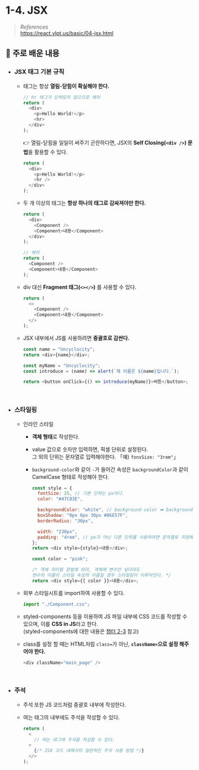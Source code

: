 # 1-4. JSX

> _References_ <br> https://react.vlpt.us/basic/04-jsx.html

## 📕 주로 배운 내용

- ### JSX 태그 기본 규칙

  - 태그는 항상 **열림-닫힘이 확실해야 한다.**
    ```javascript
    // hr 태그가 닫혀있지 않으므로 에러
    return (
      <div>
        <p>Hello World!</p>
        <hr>
      </div>
    );
    ```
    👉 열림-닫힘을 일일이 써주기 곤란하다면, JSX의 **Self Closing(`<div />`) 문법**을 활용할 수 있다.
    ```javascript
    return (
      <div>
        <p>Hello World!</p>
        <hr />
      </div>
    );
    ```
  - 두 개 이상의 태그는 **항상 하나의 태그로 감싸져야만 한다.**

    ```javascript
    return (
      <div>
        <Component />
        <Component>내용</Component>
      </div>
    );
    ```

    ```javascript
    // 에러
    return (
      <Component />
      <Component>내용</Component>
    );
    ```

  - div 대신 **Fragment 태그(`<></>`)** 를 사용할 수 있다.

    ```javascript
    return (
      <>
        <Component />
        <Component>내용</Component>
      </>
    );
    ```

  - JSX 내부에서 JS를 사용하려면 **중괄호로 감싼다.**

    ```javascript
    const name = "Uncyclocity";
    return <div>{name}</div>;
    ```

    ```javascript
    const myName = "Uncyclocity";
    const introduce = (name) => alert(`제 이름은 ${name}입니다.`);

    return <button onClick={() => introduce(myName)}>버튼</button>;
    ```

<br>

- ### 스타일링

  - 인라인 스타일

    - **객체 형태**로 작성한다.
    - value 값으로 숫자만 입력하면, 픽셀 단위로 설정된다. <br> 그 외의 단위는 문자열로 입력해야한다. 「예) `fonsSize: "3rem"`」
    - `background-color`와 같이 `-`가 들어간 속성은 `backgroundColor`과 같이 CamelCase 형태로 작성해야 한다.

      ```javascript
      const style = {
        fontSize: 25, // 기본 단위는 px이다.
        color: "#47C83E",

        backgroundColor: "white", // background-color ➡ backgroundColor
        boxShadow: "0px 0px 30px #86E57F",
        borderRadius: "30px",

        width: "230px",
        padding: "4rem", // px가 아닌 다른 단위를 사용하려면 문자열로 지정해야한다.
      };
      return <div style={style}>내용</div>;
      ```

      ```javascript
      const color = "pink";

      /* 객체 리터럴 문법에 따라, 객체에 변수만 넣더라도
      변수의 이름이 스타일 속성의 이름일 경우 스타일링이 이루어진다. */
      return <div style={{ color }}>내용</div>;
      ```

  - 외부 스타일시트를 import하여 사용할 수 있다.

    ```javascript
    import "./Component.css";
    ```

  - styled-components 등을 이용하여 JS 파일 내부에 CSS 코드를 작성할 수 있으며, 이를 **CSS in JS**라고 한다. <br> (styled-components에 대한 내용은 <a href="https://github.com/uncyclocity/study_react/tree/main/2-03_styled-components">챕터 2-3</a> 참고)

  - class를 설정 할 때는 HTML처럼 `class=`가 아닌, **`className=`으로 설정 해주어야 한다.**

    ```javascript
    <div className="main_page" />
    ```

  <br>

- ### 주석

  - 주석 또한 JS 코드처럼 중괄호 내부에 작성한다.
  - 여는 태그의 내부에도 주석을 작성할 수 있다.

    ```javascript
    return (
      <
        // 여는 태그에 주석을 작성할 수 있다.
      >
        {/* JSX 코드 내에서의 일반적인 주석 사용 방법 */}
      </>
    );
    ```
